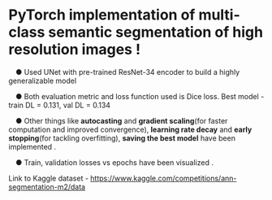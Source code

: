 # PyTorch implementation of multi-class semantic segmentation of high resolution images !

&emsp;● Used UNet with pre-trained ResNet-34 encoder to build a highly generalizable model 

&emsp;● Both evaluation metric and loss function used is Dice loss. Best model - train DL = 0.131, val DL = 0.134

&emsp;● Other things like **autocasting** and **gradient scaling**(for faster computation and improved convergence), **learning rate decay** and **early stopping**(for tackling overfitting), **saving the best model** have been implemented .

&emsp;● Train, validation losses vs epochs have been visualized .

Link to Kaggle dataset - https://www.kaggle.com/competitions/ann-segmentation-m2/data
